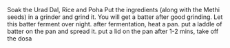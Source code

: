 Soak the Urad Dal, Rice and Poha
Put the ingredients (along with the Methi seeds) in a grinder and grind it.
You will get a batter after good grinding.
Let this batter ferment over night.
after fermentation, heat a pan.
put a laddle of batter on the pan and spread it.
put a lid on the pan
after 1-2 mins, take off the dosa